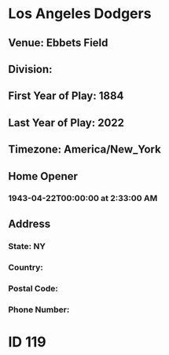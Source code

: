 # Los Angeles Dodgers
## Venue: Ebbets Field
## Division: 
## First Year of Play: 1884
## Last Year of Play: 2022
## Timezone: America/New_York
## Home Opener
### 1943-04-22T00:00:00 at 2:33:00 AM
## Address
### 
### State: NY
### Country: 
### Postal Code: 
### Phone Number: 
# ID 119